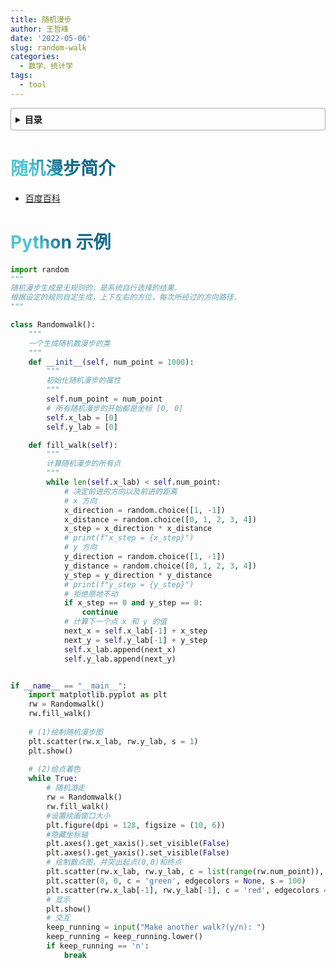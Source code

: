 ```yaml
---
title: 随机漫步
author: 王哲峰
date: '2022-05-06'
slug: random-walk
categories:
  - 数学、统计学
tags:
  - tool
---
```




<style>
h1 {
  background-color: #2B90B6;
  background-image: linear-gradient(45deg, #4EC5D4 10%, #146b8c 20%);
  background-size: 100%;
  -webkit-background-clip: text;
  -moz-background-clip: text;
  -webkit-text-fill-color: transparent;
  -moz-text-fill-color: transparent;
}
h2 {
  background-color: #2B90B6;
  background-image: linear-gradient(45deg, #4EC5D4 10%, #146b8c 20%);
  background-size: 100%;
  -webkit-background-clip: text;
  -moz-background-clip: text;
  -webkit-text-fill-color: transparent;
  -moz-text-fill-color: transparent;
}

details {
    border: 1px solid #aaa;
    border-radius: 4px;
    padding: .5em .5em 0;
}

summary {
    font-weight: bold;
    margin: -.5em -.5em 0;
    padding: .5em;
}

details[open] {
    padding: .5em;
}

details[open] summary {
    border-bottom: 1px solid #aaa;
    margin-bottom: .5em;
}
</style>


<details><summary>目录</summary><p>

- [随机漫步简介](#随机漫步简介)
- [Python 示例](#python-示例)
</p></details><p></p>




# 随机漫步简介

- [百度百科](https://baike.baidu.com/item/%E9%9A%8F%E6%9C%BA%E6%B8%B8%E8%B5%B0/1674146?fromtitle=%E9%9A%8F%E6%9C%BA%E6%BC%AB%E6%AD%A5&fromid=15578433&fr=aladdin)

# Python 示例

```python
import random
"""
随机漫步生成是无规则的，是系统自行选择的结果.
根据设定的规则自定生成，上下左右的方位，每次所经过的方向路径.
"""

class Randomwalk():
    """
    一个生成随机数漫步的类
    """
    def __init__(self, num_point = 1000):
        """
        初始化随机漫步的属性
        """
        self.num_point = num_point
        # 所有随机漫步的开始都是坐标 [0, 0]
        self.x_lab = [0]
        self.y_lab = [0]

    def fill_walk(self):
        """
        计算随机漫步的所有点
        """
        while len(self.x_lab) < self.num_point:
            # 决定前进的方向以及前进的距离
            # x 方向
            x_direction = random.choice([1, -1])
            x_distance = random.choice([0, 1, 2, 3, 4])
            x_step = x_direction * x_distance
            # print(f"x_step = {x_step}")
            # y 方向
            y_direction = random.choice([1, -1])
            y_distance = random.choice([0, 1, 2, 3, 4])
            y_step = y_direction * y_distance
            # print(f"y_step = {y_step}")
            # 拒绝原地不动
            if x_step == 0 and y_step == 0:
                continue
            # 计算下一个点 x 和 y 的值
            next_x = self.x_lab[-1] + x_step
            next_y = self.y_lab[-1] + y_step
            self.x_lab.append(next_x)
            self.y_lab.append(next_y)


if __name__ == "__main__":
    import matplotlib.pyplot as plt
    rw = Randomwalk()
    rw.fill_walk()
    
    # (1)绘制随机漫步图
    plt.scatter(rw.x_lab, rw.y_lab, s = 1)
    plt.show()
    
    # (2)给点着色
    while True:
        # 随机游走
        rw = Randomwalk()
        rw.fill_walk()
        #设置绘画窗口大小
        plt.figure(dpi = 128, figsize = (10, 6))
        #隐藏坐标轴
        plt.axes().get_xaxis().set_visible(False)
        plt.axes().get_yaxis().set_visible(False)
        # 绘制散点图，并突出起点(0,0)和终点
        plt.scatter(rw.x_lab, rw.y_lab, c = list(range(rw.num_point)), cmap = plt.cm.YlOrBr, edgecolors = None, s = 15)
        plt.scatter(0, 0, c = 'green', edgecolors = None, s = 100)
        plt.scatter(rw.x_lab[-1], rw.y_lab[-1], c = 'red', edgecolors = None, s = 100)
        # 显示
        plt.show()
        # 交互
        keep_running = input("Make another walk?(y/n): ")
        keep_running = keep_running.lower()
        if keep_running == 'n':
            break
```